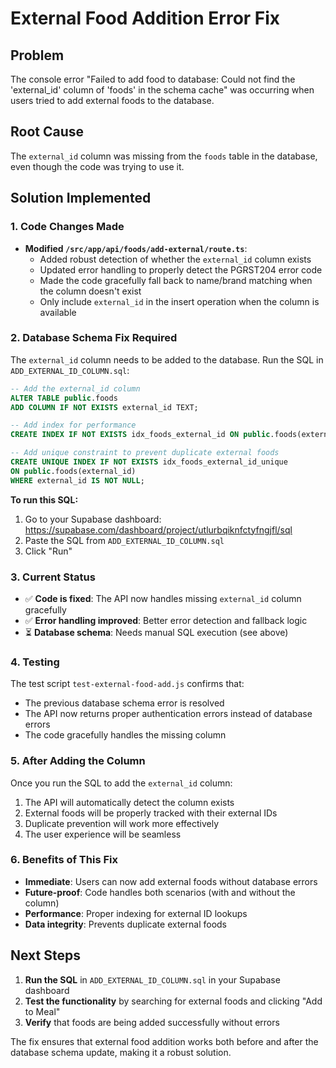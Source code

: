 # External Food Addition Error Fix

## Problem

The console error "Failed to add food to database: Could not find the 'external_id' column of 'foods' in the schema cache" was occurring when users tried to add external foods to the database.

## Root Cause

The `external_id` column was missing from the `foods` table in the database, even though the code was trying to use it.

## Solution Implemented

### 1. Code Changes Made

- **Modified `/src/app/api/foods/add-external/route.ts`**:
  - Added robust detection of whether the `external_id` column exists
  - Updated error handling to properly detect the PGRST204 error code
  - Made the code gracefully fall back to name/brand matching when the column doesn't exist
  - Only include `external_id` in the insert operation when the column is available

### 2. Database Schema Fix Required

The `external_id` column needs to be added to the database. Run the SQL in `ADD_EXTERNAL_ID_COLUMN.sql`:

```sql
-- Add the external_id column
ALTER TABLE public.foods
ADD COLUMN IF NOT EXISTS external_id TEXT;

-- Add index for performance
CREATE INDEX IF NOT EXISTS idx_foods_external_id ON public.foods(external_id);

-- Add unique constraint to prevent duplicate external foods
CREATE UNIQUE INDEX IF NOT EXISTS idx_foods_external_id_unique
ON public.foods(external_id)
WHERE external_id IS NOT NULL;
```

**To run this SQL:**

1. Go to your Supabase dashboard: https://supabase.com/dashboard/project/utlurbqiknfctyfngjfl/sql
2. Paste the SQL from `ADD_EXTERNAL_ID_COLUMN.sql`
3. Click "Run"

### 3. Current Status

- ✅ **Code is fixed**: The API now handles missing `external_id` column gracefully
- ✅ **Error handling improved**: Better error detection and fallback logic
- ⏳ **Database schema**: Needs manual SQL execution (see above)

### 4. Testing

The test script `test-external-food-add.js` confirms that:

- The previous database schema error is resolved
- The API now returns proper authentication errors instead of database errors
- The code gracefully handles the missing column

### 5. After Adding the Column

Once you run the SQL to add the `external_id` column:

1. The API will automatically detect the column exists
2. External foods will be properly tracked with their external IDs
3. Duplicate prevention will work more effectively
4. The user experience will be seamless

### 6. Benefits of This Fix

- **Immediate**: Users can now add external foods without database errors
- **Future-proof**: Code handles both scenarios (with and without the column)
- **Performance**: Proper indexing for external ID lookups
- **Data integrity**: Prevents duplicate external foods

## Next Steps

1. **Run the SQL** in `ADD_EXTERNAL_ID_COLUMN.sql` in your Supabase dashboard
2. **Test the functionality** by searching for external foods and clicking "Add to Meal"
3. **Verify** that foods are being added successfully without errors

The fix ensures that external food addition works both before and after the database schema update, making it a robust solution.
